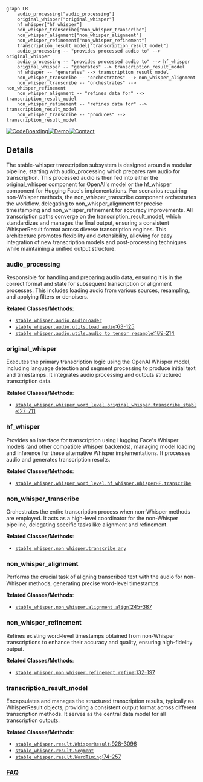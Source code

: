 ```mermaid
graph LR
    audio_processing["audio_processing"]
    original_whisper["original_whisper"]
    hf_whisper["hf_whisper"]
    non_whisper_transcribe["non_whisper_transcribe"]
    non_whisper_alignment["non_whisper_alignment"]
    non_whisper_refinement["non_whisper_refinement"]
    transcription_result_model["transcription_result_model"]
    audio_processing -- "provides processed audio to" --> original_whisper
    audio_processing -- "provides processed audio to" --> hf_whisper
    original_whisper -- "generates" --> transcription_result_model
    hf_whisper -- "generates" --> transcription_result_model
    non_whisper_transcribe -- "orchestrates" --> non_whisper_alignment
    non_whisper_transcribe -- "orchestrates" --> non_whisper_refinement
    non_whisper_alignment -- "refines data for" --> transcription_result_model
    non_whisper_refinement -- "refines data for" --> transcription_result_model
    non_whisper_transcribe -- "produces" --> transcription_result_model
```

[![CodeBoarding](https://img.shields.io/badge/Generated%20by-CodeBoarding-9cf?style=flat-square)](https://github.com/CodeBoarding/GeneratedOnBoardings)[![Demo](https://img.shields.io/badge/Try%20our-Demo-blue?style=flat-square)](https://www.codeboarding.org/demo)[![Contact](https://img.shields.io/badge/Contact%20us%20-%20contact@codeboarding.org-lightgrey?style=flat-square)](mailto:contact@codeboarding.org)

## Details

The stable-whisper transcription subsystem is designed around a modular pipeline, starting with audio_processing which prepares raw audio for transcription. This processed audio is then fed into either the original_whisper component for OpenAI's model or the hf_whisper component for Hugging Face's implementations. For scenarios requiring non-Whisper methods, the non_whisper_transcribe component orchestrates the workflow, delegating to non_whisper_alignment for precise timestamping and non_whisper_refinement for accuracy improvements. All transcription paths converge on the transcription_result_model, which standardizes and manages the final output, ensuring a consistent WhisperResult format across diverse transcription engines. This architecture promotes flexibility and extensibility, allowing for easy integration of new transcription models and post-processing techniques while maintaining a unified output structure.

### audio_processing
Responsible for handling and preparing audio data, ensuring it is in the correct format and state for subsequent transcription or alignment processes. This includes loading audio from various sources, resampling, and applying filters or denoisers.


**Related Classes/Methods**:

- <a href="https://github.com/jianfch/stable-ts/blob/main/stable_whisper/audio/utils.py" target="_blank" rel="noopener noreferrer">`stable_whisper.audio.AudioLoader`</a>
- <a href="https://github.com/jianfch/stable-ts/blob/main/stable_whisper/audio/utils.py#L63-L125" target="_blank" rel="noopener noreferrer">`stable_whisper.audio.utils.load_audio`:63-125</a>
- <a href="https://github.com/jianfch/stable-ts/blob/main/stable_whisper/audio/utils.py#L189-L214" target="_blank" rel="noopener noreferrer">`stable_whisper.audio.utils.audio_to_tensor_resample`:189-214</a>


### original_whisper
Executes the primary transcription logic using the OpenAI Whisper model, including language detection and segment processing to produce initial text and timestamps. It integrates audio processing and outputs structured transcription data.


**Related Classes/Methods**:

- <a href="https://github.com/jianfch/stable-ts/blob/main/stable_whisper/whisper_word_level/original_whisper.py#L27-L711" target="_blank" rel="noopener noreferrer">`stable_whisper.whisper_word_level.original_whisper.transcribe_stable`:27-711</a>


### hf_whisper
Provides an interface for transcription using Hugging Face's Whisper models (and other compatible Whisper backends), managing model loading and inference for these alternative Whisper implementations. It processes audio and generates transcription results.


**Related Classes/Methods**:

- <a href="https://github.com/jianfch/stable-ts/blob/main/stable_whisper/whisper_word_level/hf_whisper.py" target="_blank" rel="noopener noreferrer">`stable_whisper.whisper_word_level.hf_whisper.WhisperHF.transcribe`</a>


### non_whisper_transcribe
Orchestrates the entire transcription process when non-Whisper methods are employed. It acts as a high-level coordinator for the non-Whisper pipeline, delegating specific tasks like alignment and refinement.


**Related Classes/Methods**:

- <a href="https://github.com/jianfch/stable-ts/blob/main/stable_whisper/non_whisper/transcribe.py" target="_blank" rel="noopener noreferrer">`stable_whisper.non_whisper.transcribe_any`</a>


### non_whisper_alignment
Performs the crucial task of aligning transcribed text with the audio for non-Whisper methods, generating precise word-level timestamps.


**Related Classes/Methods**:

- <a href="https://github.com/jianfch/stable-ts/blob/main/stable_whisper/non_whisper/alignment.py#L245-L387" target="_blank" rel="noopener noreferrer">`stable_whisper.non_whisper.alignment.align`:245-387</a>


### non_whisper_refinement
Refines existing word-level timestamps obtained from non-Whisper transcriptions to enhance their accuracy and quality, ensuring high-fidelity output.


**Related Classes/Methods**:

- <a href="https://github.com/jianfch/stable-ts/blob/main/stable_whisper/non_whisper/refinement.py#L132-L197" target="_blank" rel="noopener noreferrer">`stable_whisper.non_whisper.refinement.refine`:132-197</a>


### transcription_result_model
Encapsulates and manages the structured transcription results, typically as WhisperResult objects, providing a consistent output format across different transcription methods. It serves as the central data model for all transcription outputs.


**Related Classes/Methods**:

- <a href="https://github.com/jianfch/stable-ts/blob/main/stable_whisper/result.py#L928-L3096" target="_blank" rel="noopener noreferrer">`stable_whisper.result.WhisperResult`:928-3096</a>
- <a href="https://github.com/jianfch/stable-ts/blob/main/stable_whisper/result.py" target="_blank" rel="noopener noreferrer">`stable_whisper.result.Segment`</a>
- <a href="https://github.com/jianfch/stable-ts/blob/main/stable_whisper/result.py#L74-L257" target="_blank" rel="noopener noreferrer">`stable_whisper.result.WordTiming`:74-257</a>




### [FAQ](https://github.com/CodeBoarding/GeneratedOnBoardings/tree/main?tab=readme-ov-file#faq)